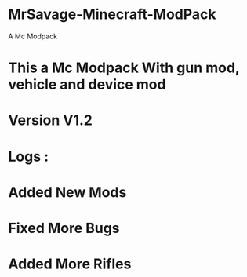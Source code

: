 # MrSavage-Minecraft-ModPack
A Mc Modpack
# This a Mc Modpack With gun mod, vehicle and device mod 
# Version V1.2
# Logs :
# Added New Mods
# Fixed More Bugs
# Added More Rifles
